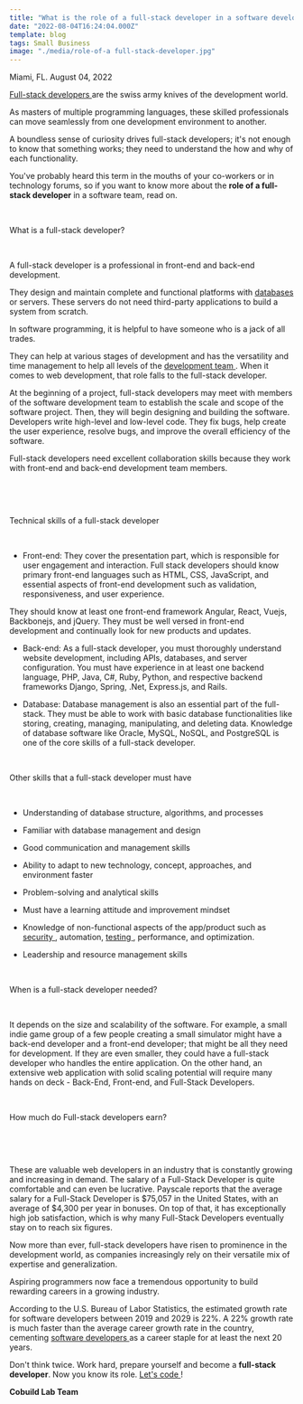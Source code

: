 ```yaml
---
title: "What is the role of a full-stack developer in a software development team?"
date: "2022-08-04T16:24:04.000Z"
template: blog
tags: Small Business
image: "./media/role-of-a full-stack-developer.jpg"
---
```


Miami, FL. August 04, 2022

<a target="_blank" href="https://cobuild-lab.com/">   Full-stack developers </a> are the swiss army knives of the development world. 

As masters of multiple programming languages, these skilled professionals can move seamlessly from one development environment to another. 

A boundless sense of curiosity drives full-stack developers; it's not enough to know that something works; they need to understand the how and why of each functionality. 

You've probably heard this term in the mouths of your co-workers or in technology forums, so if you want to know more about the **role of a full-stack developer** in a software team, read on.

<br>

<title-2>What is a full-stack developer?</title-2>

<br>

A full-stack developer is a professional in front-end and back-end development. 

They design and maintain complete and functional platforms with <a target="_blank" href="https://cobuildlab.com/blog/business-digital-transformation-starts-with-data/">   databases </a> or servers. These servers do not need third-party applications to build a system from scratch. 

In software programming, it is helpful to have someone who is a jack of all trades. 

They can help at various stages of development and has the versatility and time management to help all levels of the <a target="_blank" href="https://www.cobuildlab.com/services/">   development team </a>. When it comes to web development, that role falls to the full-stack developer.

At the beginning of a project, full-stack developers may meet with members of the software development team to establish the scale and scope of the software project. Then, they will begin designing and building the software. Developers write high-level and low-level code. They fix bugs, help create the user experience, resolve bugs, and improve the overall efficiency of the software. 

Full-stack developers need excellent collaboration skills because they work with front-end and back-end development team members.

<br>

<youtube-video id="8KaJRw-rfn8"></youtube-video>

<br>

<title-2>Technical skills of a full-stack developer</title-2>

<br>

* Front-end: They cover the presentation part, which is responsible for user engagement and interaction. Full stack developers should know primary front-end languages such as HTML, CSS, JavaScript, and essential aspects of front-end development such as validation, responsiveness, and user experience. 

They should know at least one front-end framework Angular, React, Vuejs, Backbonejs, and jQuery. They must be well versed in front-end development and continually look for new products and updates.

* Back-end:  As a full-stack developer, you must thoroughly understand website development, including APIs, databases, and server configuration. 
You must have experience in at least one backend language, PHP, Java, C#, Ruby, Python, and respective backend frameworks Django, Spring, .Net, Express.js, and Rails.

* Database: Database management is also an essential part of the full-stack. They must be able to work with basic database functionalities like storing, creating, managing, manipulating, and deleting data. Knowledge of database software like Oracle, MySQL, NoSQL, and PostgreSQL is one of the core skills of a full-stack developer.

<br>

<title-2>Other skills that a full-stack developer must have</title-2>

<br>

* Understanding of database structure, algorithms, and processes

* Familiar with database management and design

* Good communication and management skills

* Ability to adapt to new technology, concept, approaches, and environment faster

* Problem-solving and analytical skills

* Must have a learning attitude and improvement mindset

* Knowledge of non-functional aspects of the app/product such as <a target="_blank" href="https://cobuildlab.com/blog/cybersecurity-&-artificial-intelligence-how-can-they-benefit-your-business/">   security </a>, automation, <a target="_blank" href="https://cobuildlab.com/blog/why-software-testing-is-crucial-for-digital-transformation/">   testing </a>, performance, and optimization.

* Leadership and resource management skills

<br>

<title-2>When is a full-stack developer needed?</title-2>

<br>

It depends on the size and scalability of the software. For example, a small indie game group of a few people creating a small simulator might have a back-end developer and a front-end developer; that might be all they need for development. If they are even smaller, they could have a full-stack developer who handles the entire application. On the other hand, an extensive web application with solid scaling potential will require many hands on deck - Back-End, Front-end, and Full-Stack Developers.

<br>

<title-2>How much do Full-stack developers earn?</title-2>

<br>

<youtube-video id="UwUNFtJxuRw"></youtube-video>

<br>

These are valuable web developers in an industry that is constantly growing and increasing in demand. The salary of a Full-Stack Developer is quite comfortable and can even be lucrative. Payscale reports that the average salary for a Full-Stack Developer is $75,057 in the United States, with an average of $4,300 per year in bonuses. On top of that, it has exceptionally high job satisfaction, which is why many Full-Stack Developers eventually stay on to reach six figures.

Now more than ever, full-stack developers have risen to prominence in the development world, as companies increasingly rely on their versatile mix of expertise and generalization. 

Aspiring programmers now face a tremendous opportunity to build rewarding careers in a growing industry. 

According to the U.S. Bureau of Labor Statistics, the estimated growth rate for software developers between 2019 and 2029 is 22%. A 22% growth rate is much faster than the average career growth rate in the country, cementing <a target="_blank" href="https://cobuildlab.com/blog/hire-remote-software-developers/">   software developers </a> as a career staple for at least the next 20 years. 

Don't think twice. Work hard, prepare yourself and become a **full-stack developer**. Now you know its role. <a target="_blank" href="https://cobuildlab.com/careers/">   Let's code </a>!

**Cobuild Lab Team**
